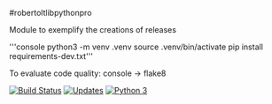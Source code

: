 #robertoltlibpythonpro

Module to exemplify the creations of releases

'''console 
python3 -m venv .venv 
source .venv/bin/activate
pip install requirements-dev.txt'''

To evaluate code quality: console -> flake8

[![Build Status](https://www.travis-ci.com/Robertolt/robertoltlibpythonpro.svg?branch=main)](https://www.travis-ci.com/Robertolt/robertoltlibpythonpro)
[![Updates](https://pyup.io/repos/github/Robertolt/robertoltlibpythonpro/shield.svg)](https://pyup.io/repos/github/Robertolt/robertoltlibpythonpro/)
[![Python 3](https://pyup.io/repos/github/Robertolt/robertoltlibpythonpro/python-3-shield.svg)](https://pyup.io/repos/github/Robertolt/robertoltlibpythonpro/)